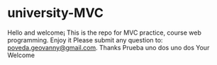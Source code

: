 # university-MVC

Hello and welcome¡ This is the repo for MVC practice, course web programming. Enjoy it
Please submit any question to: poveda.geovanny@gmail.com. Thanks 
Prueba uno dos uno dos
Your Welcome 
